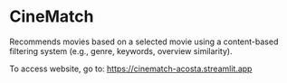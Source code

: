 # CineMatch
 Recommends movies based on a selected movie using a content-based filtering system (e.g., genre, keywords, overview similarity).

To access website, go to: https://cinematch-acosta.streamlit.app
